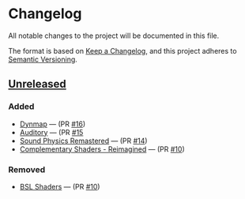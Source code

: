 # Changelog

All notable changes to the project will be documented in this file.

The format is based on [Keep a Changelog](https://keepachangelog.com/en/1.1.0/),
and this project adheres to [Semantic Versioning](https://semver.org/spec/v2.0.0.html).

## [Unreleased]

### Added

- [Dynmap](https://github.com/webbukkit/dynmap) — (PR [#16](https://github.com/Gwenillia/Neo-Vanilla/pull/16))
- [Auditory](https://github.com/Gwenillia/auditory/tree/fabric-1.20.2) — (PR [#15](https://github.com/Gwenillia/Neo-Vanilla/pull/15)
- [Sound Physics Remastered](https://github.com/henkelmax/sound-physics-remastered) — (PR [#14](https://github.com/Gwenillia/Neo-Vanilla/pull/14))
- [Complementary Shaders - Reimagined](https://modrinth.com/shader/complementary-reimagined) — (PR [#10](https://github.com/Gwenillia/Neo-Vanilla/pull/10))

### Removed

- [BSL Shaders](https://modrinth.com/shader/bsl-shaders) — (PR [#10](https://github.com/Gwenillia/Neo-Vanilla/pull/10))

[unreleased]: https://github.com/Gwenillia/Neo-Vanilla/compare/0.3.2...HEAD

